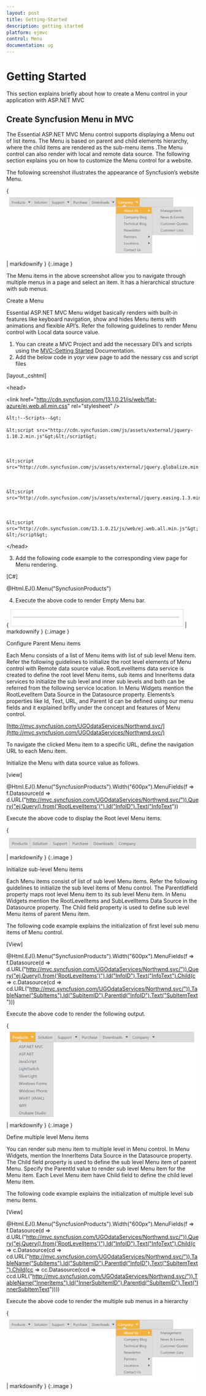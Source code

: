 ```yaml
---
layout: post
title: Getting-Started
description: getting started 
platform: ejmvc
control: Menu
documentation: ug
---
```


# Getting Started 

This section explains briefly about how to create a Menu control in your application with ASP.NET MVC 

## Create Syncfusion Menu in MVC

The Essential ASP.NET MVC Menu control supports displaying a Menu out of list items. The Menu is based on parent and child elements hierarchy, where the child items are rendered as the sub-menu items .The Menu control can also render with local and remote data source. The following section explains you on how to customize the Menu control for a website. 

The following screenshot illustrates the appearance of Syncfusion’s website Menu.

{ ![](Getting-Started_images/Getting-Started_img1.png) | markdownify }
{:.image }


The Menu items in the above screenshot allow you to navigate through multiple menus in a page and select an item. It has a hierarchical structure with sub menus. 

Create a Menu

Essential ASP.NET MVC Menu widget basically renders with built-in features like keyboard navigation, show and hides Menu items with animations and flexible API’s. Refer the following guidelines to render Menu control with Local data source value.

1. You can create a MVC Project and add the necessary Dll’s and scripts using the [MVC-Getting Started](http://help.syncfusion.com/ug/js/Documents/gettingstartedwithmv.htm) Documentation.
2. Add the below code in yoyr view page to add the nessary css and script files



[layout._cshtml]

&lt;head&gt;

&lt;link href="http://cdn.syncfusion.com/13.1.0.21/js/web/flat-azure/ej.web.all.min.css" rel="stylesheet" /&gt;



    &lt;!--Scripts--&gt;

    &lt;script src="http://cdn.syncfusion.com/js/assets/external/jquery-1.10.2.min.js"&gt;&lt;/script&gt;



    &lt;script src="http://cdn.syncfusion.com/js/assets/external/jquery.globalize.min.js"&gt;&lt;/script&gt;



    &lt;script src="http://cdn.syncfusion.com/js/assets/external/jquery.easing.1.3.min.js"&gt;&lt;/script&gt;



    &lt;script src="http://cdn.syncfusion.com/13.1.0.21/js/web/ej.web.all.min.js"&gt; &lt;/script&gt;

&lt;/head&gt;



3. Add the following code example to the corresponding view page for Menu rendering.



[C#]



@Html.EJ().Menu("SyncfusionProducts")



4. Execute the above code to render Empty Menu bar.

{ ![C:/Users/labuser/Desktop/a.png](Getting-Started_images/Getting-Started_img2.png) | markdownify }
{:.image }


Configure Parent Menu items

Each Menu consists of a list of Menu items with list of sub level Menu item. Refer the following guidelines to initialize the root level elements of Menu control with Remote data source value. RootLevelItems data service is created to define the root level Menu items, sub items and InnerItems data services to initialize the sub level and inner sub levels and both can be referred from the following service location. In Menu Widgets mention the RootLevelItem Data Source in the Datasource property. Elements’s properties like Id, Text, URL, and Parent Id can be defined using our menu fields and it explained brifly under the concept and features of Menu control.

[http://mvc.syncfusion.com/UGOdataServices/Northwnd.svc/](http://mvc.syncfusion.com/UGOdataServices/Northwnd.svc/)

To navigate the clicked Menu item to a specific URL, define the navigation URL to each Menu item.

Initialize the Menu with data source value as follows. 



[view]



@Html.EJ().Menu("SyncfusionProducts").Width("600px").MenuFields(f => f.Datasource(d => d.URL("http://mvc.syncfusion.com/UGOdataServices/Northwnd.svc/")).Query("ej.Query().from('RootLevelItems')").Id("InfoID").Text("InfoText"))





Execute the above code to display the Root level Menu items.



{ ![](Getting-Started_images/Getting-Started_img3.png) | markdownify }
{:.image }


Initialize sub-level Menu items

Each Menu items consist of list of sub level Menu items. Refer the following guidelines to initialize the sub level items of Menu control. The ParentIdfield property maps root level Menu item to its sub level Menu item. In Menu Widgets mention the RootLevelItems and SubLevelItems Data Source in the Datasource property. The Child field property is used to define sub level Menu items of parent Menu item.							

The following code example explains the initialization of first level sub menu items of Menu control.


[View]

@Html.EJ().Menu("SyncfusionProducts").Width("600px").MenuFields(f => f.Datasource(d => d.URL("http://mvc.syncfusion.com/UGOdataServices/Northwnd.svc/")).Query("ej.Query().from('RootLevelItems')").Id("InfoID").Text("InfoText").Child(c => c.Datasource(cd => cd.URL("http://mvc.syncfusion.com/UGOdataServices/Northwnd.svc/")).TableName("SubItems").Id("SubItemID").ParentId("InfoID").Text("SubItemText")))





Execute the above code to render the following output.

{ ![](Getting-Started_images/Getting-Started_img4.png) | markdownify }
{:.image }


Define multiple level Menu items

You can render sub menu item to multiple level in Menu control. In Menu Widgets, mention the InnerItems Data Source in the Datasource property. The Child field property is used to define the sub level Menu item of parent Menu. Specify the ParentId value to render sub level Menu item for the Menu item. Each Level Menu item have Child field to define the child level Menu item. 

The following code example explains the initialization of multiple level sub menu items.


[View]



@Html.EJ().Menu("SyncfusionProducts").Width("600px").MenuFields(f => f.Datasource(d => d.URL("http://mvc.syncfusion.com/UGOdataServices/Northwnd.svc/")).Query("ej.Query().from('RootLevelItems')").Id("InfoID").Text("InfoText").Child(c => c.Datasource(cd => cd.URL("http://mvc.syncfusion.com/UGOdataServices/Northwnd.svc/")).TableName("SubItems").Id("SubItemID").ParentId("InfoID").Text("SubItemText").Child(cc => cc.Datasource(ccd => ccd.URL("http://mvc.syncfusion.com/UGOdataServices/Northwnd.svc/")).TableName("InnerItems").Id("InnerSubItemID").ParentId("SubItemID").Text("InnerSubItemText"))))





Execute the above code to render the multiple sub menus in a hierarchy

{ ![](Getting-Started_images/Getting-Started_img5.png) | markdownify }
{:.image }


